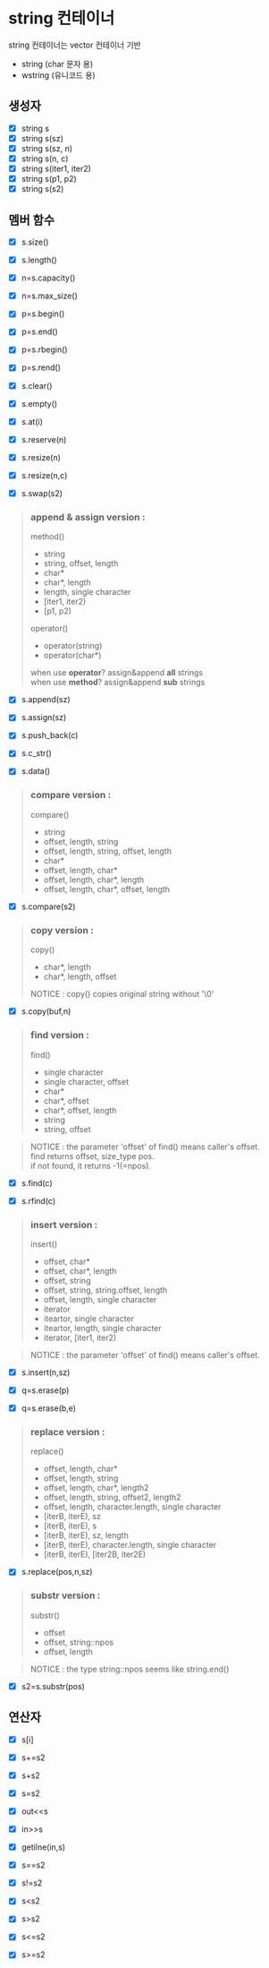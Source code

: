 # string 컨테이너
string 컨테이너는 vector 컨테이너 기반
* string (char 문자 용)
* wstring (유니코드 용)

## 생성자
- [x] string s
- [x] string s(sz)
- [x] string s(sz, n)
- [x] string s(n, c)
- [x] string s(iter1, iter2)
- [x] string s(p1, p2)
- [x] string s(s2)

## 멤버 함수
- [x] s.size()
- [x] s.length()
- [x] n=s.capacity()
- [x] n=s.max_size()
- [x] p=s.begin()
- [x] p=s.end()
- [x] p=s.rbegin()
- [x] p=s.rend()
- [x] s.clear()
- [x] s.empty()


- [x] s.at(i)
- [x] s.reserve(n)
- [x] s.resize(n)
- [x] s.resize(n,c)
- [x] s.swap(s2)


>### append & assign version :
>method()  
>* string  
>* string, offset, length  
>* char*  
>* char*, length
>* length, single character
>* [iter1, iter2)
>* [p1, p2)  
>  
>operator()
>* operator(string)
>* operator(char*)
>  
> when use **operator**? assign&append **all** strings  
> when use **method**? assign&append **sub** strings  

- [x] s.append(sz)
- [x] s.assign(sz)
- [x] s.push_back(c)


- [x] s.c_str()
- [x] s.data()


>### compare version :
>compare()
>* string
>* offset, length, string
>* offset, length, string, offset, length
>* char*
>* offset, length, char*
>* offset, length, char*, length
>* offset, length, char*, offset, length

- [x] s.compare(s2)


>### copy version :
>copy()
>* char*, length
>* char*, length, offset
>
>NOTICE : copy() copies original string without '\0'


- [x] s.copy(buf,n)

>### find version :
>find()
>* single character
>* single character, offset
>* char*
>* char*, offset
>* char*, offset, length
>* string
>* string, offset

>NOTICE : the parameter 'offset' of find() means caller's offset.  
>find returns offset, size_type pos.  
>if not found, it returns -1(=npos).


- [x] s.find(c)
- [x] s.rfind(c)


>### insert version :
>insert()
>* offset, char*
>* offset, char*, length
>* offset, string
>* offset, string, string.offset, length
>* offset, length, single character
>* iterator
>* iteartor, single character
>* iteartor, length, single character
>* iterator, [iter1, iter2)

>NOTICE : the parameter 'offset' of find() means caller's offset.  


- [x] s.insert(n,sz)
- [x] q=s.erase(p)
- [x] q=s.erase(b,e)


>### replace version :
>replace()
>* offset, length, char*
>* offset, length, string
>* offset, length, char*, length2
>* offset, length, string, offset2, length2
>* offset, length, character.length, single character
>* [iterB, iterE), sz
>* [iterB, iterE), s
>* [iterB, iterE), sz, length
>* [iterB, iterE), character.length, single character
>* [iterB, iterE), [iter2B, iter2E)


- [x] s.replace(pos,n,sz)


>### substr version :
>substr()
>* offset
>* offset, string::npos
>* offset, length

>NOTICE : the type string::npos seems like string.end()


- [x] s2=s.substr(pos)


## 연산자
- [x] s[i]
- [x] s+=s2
- [x] s+s2
- [x] s=s2

- [x] out<<s
- [x] in>>s
- [x] getilne(in,s)
- [x] s==s2
- [x] s!=s2
- [x] s<s2
- [x] s>s2
- [x] s<=s2
- [x] s>=s2
